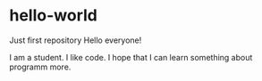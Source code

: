 # hello-world
Just first repository
Hello everyone!

I am a student. I like code. I hope that I can learn something about programm more.
